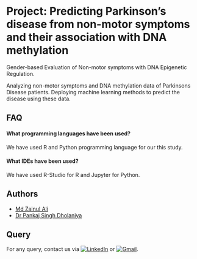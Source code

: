 
# Project: Predicting Parkinson’s disease from non-motor symptoms and their association with DNA methylation

Gender-based Evaluation of Non-motor symptoms with DNA Epigenetic Regulation.

Analyzing non-motor symptoms and DNA methylation data of Parkinsons Disease patients. Deploying machine learning methods to predict the disease using these data.

## FAQ

#### What programming languages have been used?

We have used R and Python programming language for our this study.

#### What IDEs have been used?

We have used R-Studio for R and Jupyter for Python.

## Authors

- [Md Zainul Ali](https://www.github.com/iam-zain)
- [Dr Pankaj Singh Dholaniya](https://www.github.com/)

## Query

For any query, contact us via  [![LinkedIn](https://img.shields.io/badge/-LinkedIn-blue)](https://www.linkedin.com/in/mdzainulali)  or  [![Gmail](https://img.shields.io/badge/-Gmail-red)](mailto:zain.crj@gmail.com).
